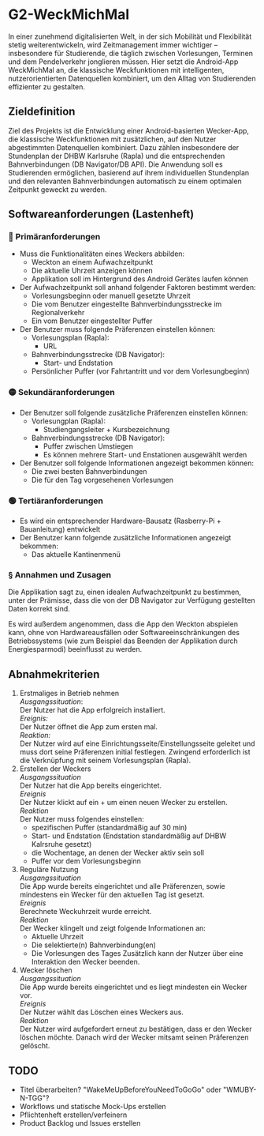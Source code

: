 # G2-WeckMichMal
In einer zunehmend digitalisierten Welt, in der sich Mobilität und Flexibilität stetig weiterentwickeln, wird Zeitmanagement immer wichtiger – insbesondere für Studierende, die täglich zwischen Vorlesungen, Terminen und dem Pendelverkehr jonglieren müssen. Hier setzt die Android-App WeckMichMal an, die klassische Weckfunktionen mit intelligenten, nutzerorientierten Datenquellen kombiniert, um den Alltag von Studierenden effizienter zu gestalten.
## Zieldefinition
Ziel des Projekts ist die Entwicklung einer Android-basierten Wecker-App, die klassische Weckfunktionen mit zusätzlichen, auf den Nutzer abgestimmten Datenquellen kombiniert. Dazu zählen insbesondere der Stundenplan der DHBW Karlsruhe (Rapla) und die entsprechenden Bahnverbindungen (DB Navigator/DB API). Die Anwendung soll es Studierenden ermöglichen, basierend auf ihrem individuellen Stundenplan und den relevanten Bahnverbindungen automatisch zu einem optimalen Zeitpunkt geweckt zu werden.
## Softwareanforderungen (Lastenheft)
### 🔴 Primäranforderungen
- Muss die Funktionalitäten eines Weckers abbilden:
    - Weckton an einem Aufwachzeitpunkt
    - Die aktuelle Uhrzeit anzeigen können
    - Applikation soll im Hintergrund des Android Gerätes laufen können
- Der Aufwachzeitpunkt soll anhand folgender Faktoren bestimmt werden:
    - Vorlesungsbeginn oder manuell gesetzte Uhrzeit
    - Die vom Benutzer eingestellte Bahnverbindungsstrecke im Regionalverkehr
    - Ein vom Benutzer eingestellter Puffer
- Der Benutzer muss folgende Präferenzen einstellen können:
    - Vorlesungsplan (Rapla):
        - URL
    - Bahnverbindungsstrecke (DB Navigator):
        - Start- und Endstation
    - Persönlicher Puffer (vor Fahrtantritt und vor dem Vorlesungbeginn)
### 🟡 Sekundäranforderungen
- Der Benutzer soll folgende zusätzliche Präferenzen einstellen können:
    - Vorlesungplan (Rapla):
        - Studiengangsleiter + Kursbezeichnung
    - Bahnverbindungsstrecke (DB Navigator):
        - Puffer zwischen Umstiegen
        - Es können mehrere Start- und Enstationen ausgewählt werden
- Der Benutzer soll folgende Informationen angezeigt bekommen können:
    - Die zwei besten Bahnverbindungen
    - Die für den Tag vorgesehenen Vorlesungen
### 🟢 Tertiäranforderungen
- Es wird ein entsprechender Hardware-Bausatz (Rasberry-Pi + Bauanleitung) entwickelt
- Der Benutzer kann folgende zusätzliche Informationen angezeigt bekommen:
    - Das aktuelle Kantinenmenü
### § Annahmen und Zusagen
Die Applikation sagt zu, einen idealen Aufwachzeitpunkt zu bestimmen, unter der Prämisse, dass die von der DB Navigator zur Verfügung gestellten Daten korrekt sind.

Es wird außerdem angenommen, dass die App den Weckton abspielen kann, ohne von Hardwareausfällen oder Softwareeinschränkungen des Betriebssystems (wie zum Beispiel das Beenden der Applikation durch Energiesparmodi) beeinflusst zu werden.
	
## Abnahmekriterien
1. Erstmaliges in Betrieb nehmen\
    *Ausgangssituation*:\
    Der Nutzer hat die App erfolgreich installiert.\
    *Ereignis:*\
    Der Nutzer öffnet die App zum ersten mal.\
    *Reaktion:*\
    Der Nutzer wird auf eine Einrichtungsseite/Einstellungsseite geleitet und muss dort seine Präferenzen initial festlegen. Zwingend erforderlich ist die Verknüpfung mit seinem Vorlesungsplan (Rapla). 
2. Erstellen der Weckers\
    *Ausgangssituation*\
    Der Nutzer hat die App bereits eingerichtet.\
    *Ereignis*\
    Der Nutzer klickt auf ein + um einen neuen Wecker zu erstellen.\
    *Reaktion*\
    Der Nutzer muss folgendes einstellen:
    - spezifischen Puffer (standardmäßig auf 30 min)
    - Start- und Endstation (Endstation standardmäßig auf DHBW Kalrsruhe gesetzt)
    - die Wochentage, an denen der Wecker aktiv sein soll
    - Puffer vor dem Vorlesungsbeginn
3. Reguläre Nutzung\
    *Ausgangssituation*\
    Die App wurde bereits eingerichtet und alle Präferenzen, sowie mindestens ein Wecker für den aktuellen Tag ist gesetzt.\
    *Ereignis*\
    Berechnete Weckuhrzeit wurde erreicht.\
    *Reaktion*\
    Der Wecker klingelt und zeigt folgende Informationen an:
    - Aktuelle Uhrzeit
    - Die selektierte(n) Bahnverbindung(en)
    - Die Vorlesungen des Tages
    Zusätzlich kann der Nutzer über eine Interaktion den Wecker beenden.
4. Wecker löschen\
    *Ausgangssituation*\
    Die App wurde bereits eingerichtet und es liegt mindesten ein Wecker vor.\
    *Ereignis*\
    Der Nutzer wählt das Löschen eines Weckers aus.\
    *Reaktion*\
    Der Nutzer wird aufgefordert erneut zu bestätigen, dass er den Wecker löschen möchte. Danach wird der Wecker mitsamt seinen Präferenzen gelöscht.

## TODO
- Titel überarbeiten? "WakeMeUpBeforeYouNeedToGoGo" oder "WMUBY-N-TGG"?
- Workflows und statische Mock-Ups erstellen
- Pflichtenheft erstellen/verfeinern
- Product Backlog und Issues erstellen